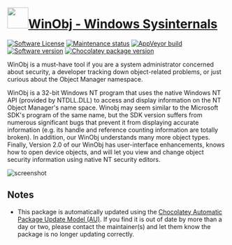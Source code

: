 # [<img src="https://cdn.jsdelivr.net/gh/dgalbraith/chocolatey-packages@4a952cb67d3ba380d5d8dc2c26f1c41270affedf/icons/winobj.png" width="48" height="48" />WinObj - Windows Sysinternals](https://chocolatey.org/packages/winobj)

[![Software License](https://img.shields.io/badge/License-Proprietary-grey.svg)](https://docs.microsoft.com/sysinternals/license-terms)
[![Maintenance status](https://img.shields.io/badge/maintained%3F-yes-green.svg)](https://gitHub.com/dgalbraith/chocolatey-packages/graphs/commit-activity)
[![AppVeyor build](https://img.shields.io/appveyor/ci/dgalbraith/chocolatey-packages)](https://ci.appveyor.com/project/dgalbraith/chocolatey-packages)
[![Software version](https://img.shields.io/badge/Source-v3.13-blue)](https://docs.microsoft.com/sysinternals/downloads/winobj)
[![Chocolatey package version](https://img.shields.io/chocolatey/v/winobj?label=Chocolatey)](https://chocolatey.org/packages/winobj)

WinObj is a must-have tool if you are a system administrator concerned about security, a developer tracking down
object-related problems, or just curious about the Object Manager namespace.

WinObj is a 32-bit Windows NT program that uses the native Windows NT API (provided by NTDLL.DLL) to access and display
information on the NT Object Manager's name space. Winobj may seem similar to the Microsoft SDK's program of the same
name, but the SDK version suffers from numerous significant bugs that prevent it from displaying accurate information
(e.g. its handle and reference counting information are totally broken). In addition, our WinObj understands many more
object types. Finally, Version 2.0 of our WinObj has user-interface enhancements, knows how to open device objects, and
will let you view and change object security information using native NT security editors.

![screenshot](https://cdn.jsdelivr.net/gh/dgalbraith/chocolatey-packages@ab7733d9bd5714cac138fe9e5eec447633fb3d75/automatic/winobj/screenshot.png)

## Notes

* This package is automatically updated using the [Chocolatey Automatic Package Update Model (AU)](https://github.com/majkinetor/au/blob/master/README.md).
  If you find it is out of date by more than a day or two, please contact the maintainer(s) and let them know the package is no longer updating correctly.
